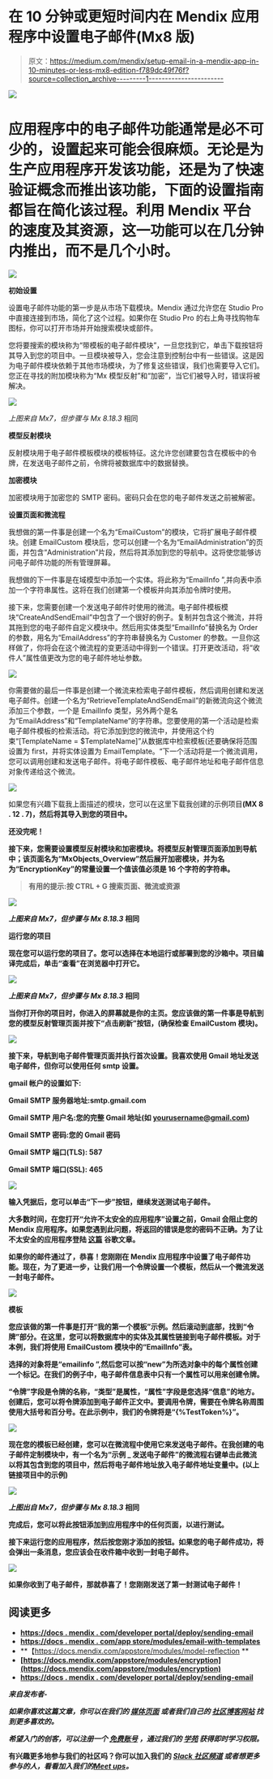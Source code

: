 # 在 10 分钟或更短时间内在 Mendix 应用程序中设置电子邮件(Mx8 版)

> 原文：<https://medium.com/mendix/setup-email-in-a-mendix-app-in-10-minutes-or-less-mx8-edition-f789dc49f76f?source=collection_archive---------1----------------------->

![](img/32bea9048b7ffdb40bbef7dd9c2bbe8d.png)

# 应用程序中的电子邮件功能通常是必不可少的，设置起来可能会很麻烦。无论是为生产应用程序开发该功能，还是为了快速验证概念而推出该功能，下面的设置指南都旨在简化该过程。利用 Mendix 平台的速度及其资源，这一功能可以在几分钟内推出，而不是几个小时。

![](img/dca074d7fe6989a62c1ccf31ba638e9c.png)

**初始设置**

设置电子邮件功能的第一步是从市场下载模块。Mendix 通过允许您在 Studio Pro 中直接连接到市场，简化了这个过程。如果你在 Studio Pro 的右上角寻找购物车图标，你可以打开市场并开始搜索模块或部件。

您将要搜索的模块称为“带模板的电子邮件模块”，一旦您找到它，单击下载按钮将其导入到您的项目中。一旦模块被导入，您会注意到控制台中有一些错误。这是因为电子邮件模块依赖于其他市场模块，为了修复这些错误，我们也需要导入它们。您正在寻找的附加模块称为“Mx 模型反射”和“加密”，当它们被导入时，错误将被解决。

![](img/f9371d97518e6ccb5eaccac6cff1feac.png)

*上图来自 Mx7，但步骤与 Mx 8.18.3* 相同

**模型反射模块**

反射模块用于电子邮件模板模块的模板特征。这允许您创建要包含在模板中的令牌，在发送电子邮件之前，令牌将被数据库中的数据替换。

**加密模块**

加密模块用于加密您的 SMTP 密码。密码只会在您的电子邮件发送之前被解密。

**设置页面和微流程**

我想做的第一件事是创建一个名为“EmailCustom”的模块，它将扩展电子邮件模块。创建 EmailCustom 模块后，您可以创建一个名为“EmailAdministration”的页面，并包含“Administration”片段，然后将其添加到您的导航中。这将使您能够访问电子邮件功能的所有管理屏幕。

我想做的下一件事是在域模型中添加一个实体。将此称为“EmailInfo ”,并向表中添加一个字符串属性。这将在我们创建第一个模板并向其添加令牌时使用。

接下来，您需要创建一个发送电子邮件时使用的微流。电子邮件模板模块“CreateAndSendEmail”中包含了一个很好的例子。复制并包含这个微流，并将其拖到您的电子邮件自定义模块中。然后用实体类型“EmailInfo”替换名为 Order 的参数，用名为“EmailAddress”的字符串替换名为 Customer 的参数。一旦你这样做了，你将会在这个微流程的变更活动中得到一个错误。打开更改活动，将“收件人”属性值更改为您的电子邮件地址参数。

![](img/402e111a4425e68964526d1020b67a29.png)

你需要做的最后一件事是创建一个微流来检索电子邮件模板，然后调用创建和发送电子邮件。创建一个名为“RetrieveTemplateAndSendEmail”的新微流向这个微流添加三个参数，一个是 EmailInfo 类型，另外两个是名为“EmailAddress”和“TemplateName”的字符串。您要使用的第一个活动是检索电子邮件模板的检索活动。将它添加到您的微流中，并使用这个约束“[TemplateName = $TemplateName]”从数据库中检索模板(还要确保将范围设置为 first，并将实体设置为 EmailTemplate。“下一个活动将是一个微流调用，您可以调用创建和发送电子邮件。将电子邮件模板、电子邮件地址和电子邮件信息对象传递给这个微流。

![](img/02536e2ed150f6efd672b2cf65626983.png)

如果您有兴趣下载我上面描述的模块，您可以在这里下载我创建的示例项目[](https://github.com/austinmcnicholas/Email-Blog-Example-Project)**(MX 8 . 12 . 7)，然后将其导入到您的项目中。**

****还没完呢！****

**接下来，您需要设置模型反射模块和加密模块。将模型反射管理页面添加到导航中；该页面名为“MxObjects_Overview”然后展开加密模块，并为名为“EncryptionKey”的常量设置一个值该值必须是 16 个字符的字符串。**

> **有用的提示:按 CTRL + G 搜索页面、微流或资源**

**![](img/880c1376eb8dffb50d0fa6c7d5e9deca.png)**

***上图来自 Mx7，但步骤与 Mx 8.18.3* 相同**

****运行您的项目****

**现在您可以运行您的项目了。您可以选择在本地运行或部署到您的沙箱中。项目编译完成后，单击“查看”在浏览器中打开它。**

**![](img/101d0e5c69115d10be91662e050a7321.png)**

***上图来自 Mx7，但步骤与 Mx 8.18.3* 相同**

**当你打开你的项目时，你进入的屏幕就是你的主页。您应该做的第一件事是导航到您的模型反射管理页面并按下“点击刷新”按钮，(确保检查 EmailCustom 模块)。**

**![](img/27ca61974c939401830ddb609fcbd467.png)**

**接下来，导航到电子邮件管理页面并执行首次设置。我喜欢使用 Gmail 地址发送电子邮件，但你可以使用任何 smtp 设置。**

**gmail 帐户的设置如下:**

**Gmail SMTP 服务器地址:**smtp.gmail.com****

**Gmail SMTP 用户名:**您的完整 Gmail 地址(如 yourusername@gmail.com)****

**Gmail SMTP 密码:**您的 Gmail 密码****

**Gmail SMTP 端口(TLS): **587****

**Gmail SMTP 端口(SSL): **465****

**![](img/fe89188dd5e56025de26f91d462a509f.png)**

**输入凭据后，您可以单击“下一步”按钮，继续发送测试电子邮件。**

**大多数时间，在您打开“允许不太安全的应用程序”设置之前，Gmail 会阻止您的 Mendix 应用程序。如果您遇到此问题，将返回的错误是您的密码不正确。为了让不太安全的应用程序登陆 [**这篇**](https://support.google.com/accounts/answer/6010255?p=lsa_blocked&hl=en&visit_id=636858418039852636-3356419578&rd=1) 谷歌文章。**

**如果你的邮件通过了，恭喜！您刚刚在 Mendix 应用程序中设置了电子邮件功能。现在，为了更进一步，让我们用一个令牌设置一个模板，然后从一个微流发送一封电子邮件。**

**![](img/63e5fbf7e0c57c29147a7ea83a41dd36.png)**

****模板****

**您应该做的第一件事是打开“我的第一个模板”示例。然后滚动到底部，找到“令牌”部分。在这里，您可以将数据库中的实体及其属性链接到电子邮件模板。对于本例，我们将使用 EmailCustom 模块中的“EmailInfo”表。**

**选择的对象将是“emailinfo ”,然后您可以按“new”为所选对象中的每个属性创建一个标记。在我们的例子中，电子邮件信息表中只有一个属性可以用来创建令牌。**

**“令牌”字段是令牌的名称，“类型”是属性，“属性”字段是您选择“信息”的地方。创建后，您可以将令牌添加到电子邮件正文中。要调用令牌，需要在令牌名称周围使用大括号和百分号。在此示例中，我们的令牌将是“{%TestToken%}”。**

**![](img/9ac72e02dec5c68b23ae0345e7234bc0.png)**

**现在您的模板已经创建，您可以在微流程中使用它来发送电子邮件。在我创建的电子邮件定制模块中，有一个名为“示例 _ 发送电子邮件”的微流程右键单击此微流以将其包含到您的项目中，然后将电子邮件地址放入电子邮件地址变量中。(以上链接项目中的示例)**

**![](img/537860fd899c9428ac52e39b6531e024.png)**

***上图出自 Mx7，但步骤与 Mx 8.18.3* 相同**

**完成后，您可以将此按钮添加到应用程序中的任何页面，以进行测试。**

**接下来运行您的应用程序，然后按您刚才添加的按钮。如果您的电子邮件成功，将会弹出一条消息，您应该会在收件箱中收到一封电子邮件。**

**![](img/34732a00753e4b2d304155b590bee9e3.png)**

**如果你收到了电子邮件，那就恭喜了！您刚刚发送了第一封测试电子邮件！**

## **阅读更多**

*   **[https://docs . mendix . com/developer portal/deploy/sending-email](https://docs.mendix.com/developerportal/deploy/sending-email)**
*   **[https://docs . mendix . com/app store/modules/email-with-templates](https://docs.mendix.com/appstore/modules/email-with-templates)**
*   **【https://docs.mendix.com/appstore/modules/model-reflection **
*   **[https://docs.mendix.com/appstore/modules/encryption](https://docs.mendix.com/appstore/modules/encryption)**
*   **[https://docs . mendix . com/developer portal/deploy/sending-email](https://docs.mendix.com/developerportal/deploy/sending-email)**

***来自发布者-***

***如果你喜欢这篇文章，你可以在我们的* [*媒体页面*](https://medium.com/mendix) *或者我们自己的* [*社区博客网站*](https://developers.mendix.com/community-blog/) *找到更多喜欢的。***

***希望入门的创客，可以注册一个* [*免费账号*](https://signup.mendix.com/link/signup/?source=direct) *，通过我们的* [*学苑*](https://academy.mendix.com/link/home) *获得即时学习权限。***

**有兴趣更多地参与我们的社区吗？你可以加入我们的 [*Slack 社区频道*](https://join.slack.com/t/mendixcommunity/shared_invite/zt-hwhwkcxu-~59ywyjqHlUHXmrw5heqpQ) *或者想更多参与的人，看看加入我们的*[*Meet ups*](https://developers.mendix.com/meetups/#meetupsNearYou)*。***